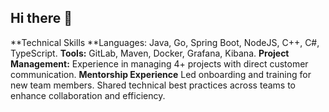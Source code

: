 ## Hi there 👋

**Technical Skills
**Languages: Java, Go, Spring Boot, NodeJS, C++, C#, TypeScript.
**Tools:** GitLab, Maven, Docker, Grafana, Kibana.
**Project Management:** Experience in managing 4+ projects with direct customer communication.
**Mentorship Experience**
Led onboarding and training for new team members.
Shared technical best practices across teams to enhance collaboration and efficiency.
